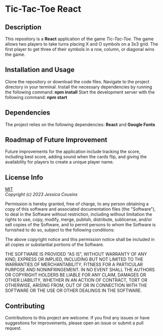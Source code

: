 # Tic-Tac-Toe React

## Description

This repository is a **React** application of the game _Tic-Tac-Toe_. The game allows two players to take turns placing X and O symbols on a 3x3 grid. The first player to get three of their symbols in a row, column, or diagonal wins the game.

## Installation and Usage

Clone the repository or download the code files.
Navigate to the project directory in your terminal.
Install the necessary dependencies by running the following command: **npm install**
Start the development server with the following command: **npm start**

## Dependencies

The project relies on the following dependencies: **React** and **Google Fonts**

## Roadmap of Future Improvement

Future improvements for the application include tracking the score, including best score, adding sound when the cards flip, and giving the availability for players to create a unique player name.

## License Info

[MIT](https://choosealicense.com/licenses/mit/)  
_Copyright (c) 2023 Jessica Cousins_

Permission is hereby granted, free of charge, to any person obtaining a copy
of this software and associated documentation files (the "Software"), to deal
in the Software without restriction, including without limitation the rights
to use, copy, modify, merge, publish, distribute, sublicense, and/or sell
copies of the Software, and to permit persons to whom the Software is
furnished to do so, subject to the following conditions:

The above copyright notice and this permission notice shall be included in all
copies or substantial portions of the Software.

THE SOFTWARE IS PROVIDED "AS IS", WITHOUT WARRANTY OF ANY KIND, EXPRESS OR
IMPLIED, INCLUDING BUT NOT LIMITED TO THE WARRANTIES OF MERCHANTABILITY,
FITNESS FOR A PARTICULAR PURPOSE AND NONINFRINGEMENT. IN NO EVENT SHALL THE
AUTHORS OR COPYRIGHT HOLDERS BE LIABLE FOR ANY CLAIM, DAMAGES OR OTHER
LIABILITY, WHETHER IN AN ACTION OF CONTRACT, TORT OR OTHERWISE, ARISING FROM,
OUT OF OR IN CONNECTION WITH THE SOFTWARE OR THE USE OR OTHER DEALINGS IN THE
SOFTWARE.

## Contributing

Contributions to this project are welcome. If you find any issues or have suggestions for improvements, please open an issue or submit a pull request.
